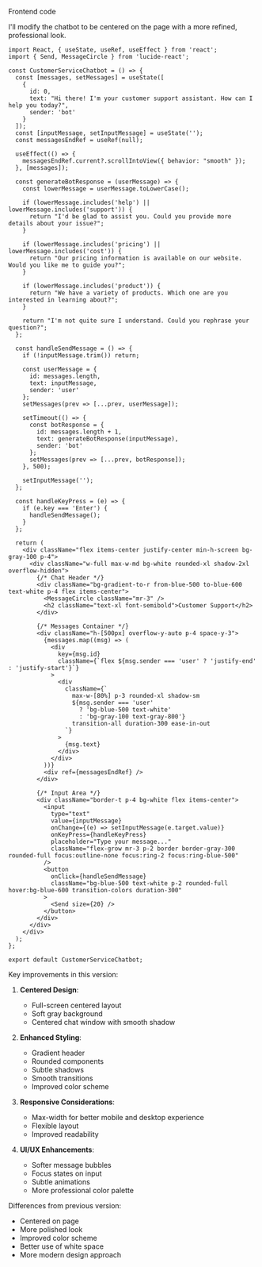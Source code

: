 Frontend code 

I'll modify the chatbot to be centered on the page with a more refined, professional look.



```tsx
import React, { useState, useRef, useEffect } from 'react';
import { Send, MessageCircle } from 'lucide-react';

const CustomerServiceChatbot = () => {
  const [messages, setMessages] = useState([
    { 
      id: 0, 
      text: "Hi there! I'm your customer support assistant. How can I help you today?", 
      sender: 'bot' 
    }
  ]);
  const [inputMessage, setInputMessage] = useState('');
  const messagesEndRef = useRef(null);

  useEffect(() => {
    messagesEndRef.current?.scrollIntoView({ behavior: "smooth" });
  }, [messages]);

  const generateBotResponse = (userMessage) => {
    const lowerMessage = userMessage.toLowerCase();
    
    if (lowerMessage.includes('help') || lowerMessage.includes('support')) {
      return "I'd be glad to assist you. Could you provide more details about your issue?";
    }
    
    if (lowerMessage.includes('pricing') || lowerMessage.includes('cost')) {
      return "Our pricing information is available on our website. Would you like me to guide you?";
    }
    
    if (lowerMessage.includes('product')) {
      return "We have a variety of products. Which one are you interested in learning about?";
    }
    
    return "I'm not quite sure I understand. Could you rephrase your question?";
  };

  const handleSendMessage = () => {
    if (!inputMessage.trim()) return;

    const userMessage = {
      id: messages.length,
      text: inputMessage,
      sender: 'user'
    };
    setMessages(prev => [...prev, userMessage]);

    setTimeout(() => {
      const botResponse = {
        id: messages.length + 1,
        text: generateBotResponse(inputMessage),
        sender: 'bot'
      };
      setMessages(prev => [...prev, botResponse]);
    }, 500);

    setInputMessage('');
  };

  const handleKeyPress = (e) => {
    if (e.key === 'Enter') {
      handleSendMessage();
    }
  };

  return (
    <div className="flex items-center justify-center min-h-screen bg-gray-100 p-4">
      <div className="w-full max-w-md bg-white rounded-xl shadow-2xl overflow-hidden">
        {/* Chat Header */}
        <div className="bg-gradient-to-r from-blue-500 to-blue-600 text-white p-4 flex items-center">
          <MessageCircle className="mr-3" />
          <h2 className="text-xl font-semibold">Customer Support</h2>
        </div>

        {/* Messages Container */}
        <div className="h-[500px] overflow-y-auto p-4 space-y-3">
          {messages.map((msg) => (
            <div 
              key={msg.id} 
              className={`flex ${msg.sender === 'user' ? 'justify-end' : 'justify-start'}`}
            >
              <div 
                className={`
                  max-w-[80%] p-3 rounded-xl shadow-sm 
                  ${msg.sender === 'user' 
                    ? 'bg-blue-500 text-white' 
                    : 'bg-gray-100 text-gray-800'}
                  transition-all duration-300 ease-in-out
                `}
              >
                {msg.text}
              </div>
            </div>
          ))}
          <div ref={messagesEndRef} />
        </div>

        {/* Input Area */}
        <div className="border-t p-4 bg-white flex items-center">
          <input 
            type="text"
            value={inputMessage}
            onChange={(e) => setInputMessage(e.target.value)}
            onKeyPress={handleKeyPress}
            placeholder="Type your message..."
            className="flex-grow mr-3 p-2 border border-gray-300 rounded-full focus:outline-none focus:ring-2 focus:ring-blue-500"
          />
          <button 
            onClick={handleSendMessage}
            className="bg-blue-500 text-white p-2 rounded-full hover:bg-blue-600 transition-colors duration-300"
          >
            <Send size={20} />
          </button>
        </div>
      </div>
    </div>
  );
};

export default CustomerServiceChatbot;

```

Key improvements in this version:

1. **Centered Design**:
   - Full-screen centered layout
   - Soft gray background
   - Centered chat window with smooth shadow

2. **Enhanced Styling**:
   - Gradient header
   - Rounded components
   - Subtle shadows
   - Smooth transitions
   - Improved color scheme

3. **Responsive Considerations**:
   - Max-width for better mobile and desktop experience
   - Flexible layout
   - Improved readability

4. **UI/UX Enhancements**:
   - Softer message bubbles
   - Focus states on input
   - Subtle animations
   - More professional color palette

Differences from previous version:
- Centered on page
- More polished look
- Improved color scheme
- Better use of white space
- More modern design approach
